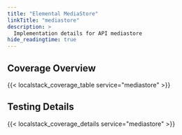 ```yaml
---
title: "Elemental MediaStore"
linkTitle: "mediastore"
description: >
  Implementation details for API mediastore
hide_readingtime: true
---
```


## Coverage Overview
{{< localstack_coverage_table service="mediastore" >}}

## Testing Details
{{< localstack_coverage_details service="mediastore" >}}
